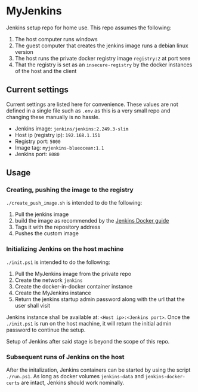# MyJenkins

Jenkins setup repo for home use. This repo assumes the following:

1. The host computer runs windows
2. The guest computer that creates the jenkins image runs a debian linux version
3. The host runs the private docker registry image `registry:2` at port `5000`
4. That the registry is set as an `insecure-registry` by the docker instances of
   the host and the client

## Current settings

Current settings are listed here for convenience. These values are not defined
in a single file such as `.env` as this is a very small repo and changing these
manually is no hassle.

- Jenkins image: `jenkins/jenkins:2.249.3-slim`
- Host ip (registry ip): `192.168.1.151`
- Registry port: `5000`
- Image tag: `myjenkins-blueocean:1.1`
- Jenkins port: `8080`

## Usage

### Creating, pushing the image to the registry

`./create_push_image.sh` is intended to do the following:

1. Pull the jenkins image
2. build the image as recommended by the
   [Jenkins Docker guide](https://www.jenkins.io/doc/book/installing/docker/)
3. Tags it with the repository address
4. Pushes the custom image

### Initializing Jenkins on the host machine

`./init.ps1` is intended to do the following:

1. Pull the MyJenkins image from the private repo
2. Create the network `jenkins`
3. Create the docker-in-docker container instance
4. Create the MyJenkins instance
5. Return the jenkins startup admin password along with the url that the user
   shall visit

Jenkins instance shall be available at: `<Host ip>:<Jenkins port>`. Once the
`./init.ps1` is run on the host machine, it will return the initial admin
password to continue the setup.

Setup of Jenkins after said stage is beyond the scope of this repo.

### Subsequent runs of Jenkins on the host

After the initalization, Jenkins containers can be started by using the script
`./run.ps1`. As long as docker volumes `jenkins-data` and `jenkins-docker-certs`
are intact, Jenkins should work nominally.
